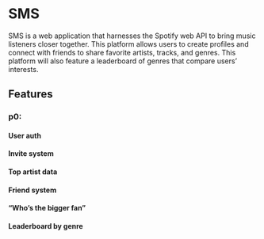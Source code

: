 # SMS
SMS is a web application that harnesses the Spotify web API to bring music listeners closer together. This platform allows users to create profiles and connect with friends to share favorite artists, tracks, and genres. This platform will also feature a leaderboard of genres that compare users’ interests. 

## Features 
### p0:
#### User auth
#### Invite system
#### Top artist data
#### Friend system
#### “Who’s the bigger fan”
#### Leaderboard by genre

